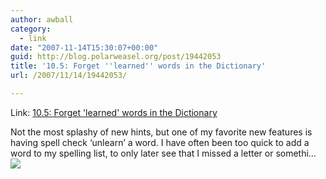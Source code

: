 ```yaml
---
author: awball
category:
  - link
date: "2007-11-14T15:30:07+00:00"
guid: http://blog.polarweasel.org/post/19442053
title: '10.5: Forget ''learned'' words in the Dictionary'
url: /2007/11/14/19442053/

---
```

Link: [10.5: Forget 'learned' words in the Dictionary](http://feeds.macworld.com/~r/macosxhints/leopard/~3/184876837/article.php)

Not the most splashy of new hints, but one of my favorite new features is having spell check ‘unlearn’ a word. I have often been too quick to add a word to my spelling list, to only later see that I missed a letter or somethi…![](http://feeds.macworld.com/~r/macosxhints/leopard/~4/184876837)
